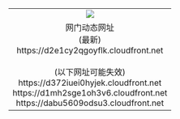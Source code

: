 ﻿<table>
  <tr></tr>
  <tr><td colspan=2 align=center><img src="https://d2e1cy2qgoyflk.cloudfront.net/Up/oGate.jpg" /></td></tr>
  <tr><td colspan=2 align=center>网门动态网址<br/>(最新)
<br>https://d2e1cy2qgoyflk.cloudfront.net
<br/><br/>(以下网址可能失效)
<br>https://d372iuei0hyjek.cloudfront.net
<br>https://d1mh2sge1oh3v6.cloudfront.net
<br>https://dabu5609odsu3.cloudfront.net
    </td>
  </tr>
</table>
